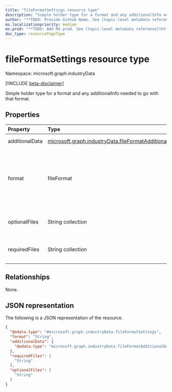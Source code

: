 ```yaml
---
title: "fileFormatSettings resource type"
description: "Simple holder type for a format and any additionalInfo needed to go with that format."
author: "**TODO: Provide Github Name. See [topic-level metadata reference](https://msgo.azurewebsites.net/add/document/guidelines/metadata.html#topic-level-metadata)**"
ms.localizationpriority: medium
ms.prod: "**TODO: Add MS prod. See [topic-level metadata reference](https://msgo.azurewebsites.net/add/document/guidelines/metadata.html#topic-level-metadata)**"
doc_type: resourcePageType
---
```


# fileFormatSettings resource type

Namespace: microsoft.graph.industryData

[!INCLUDE [beta-disclaimer](../../includes/beta-disclaimer.md)]

Simple holder type for a format and any additionalInfo needed to go with that format.

## Properties
|Property|Type|Description|
|:---|:---|:---|
|additionalData|[microsoft.graph.industryData.fileFormatAdditionalData](../resources/industrydata-fileformatadditionaldata.md)|Any additional data required by the specific format.|
|format|fileFormat|The file format being described. The possible values are: `educationClever`, `educationOneRoster`, `educationSchoolDataSyncV1`, `educationSchoolDataSyncUK`, `educationSchoolDataSyncV2`, `educationSchoolDataSyncV2Rev1`, `unknownFutureValue`.|
|optionalFiles|String collection|Read-only property specifying which files the client may optionally upload to use this format successfully.|
|requiredFiles|String collection|Read-only property specifying which files the client must upload to use this format successfully.|

## Relationships
None.

## JSON representation
The following is a JSON representation of the resource.
<!-- {
  "blockType": "resource",
  "@odata.type": "microsoft.graph.industryData.fileFormatSettings"
}
-->
``` json
{
  "@odata.type": "#microsoft.graph.industryData.fileFormatSettings",
  "format": "String",
  "additionalData": {
    "@odata.type": "microsoft.graph.industryData.fileFormatAdditionalData"
  },
  "requiredFiles": [
    "String"
  ],
  "optionalFiles": [
    "String"
  ]
}
```


